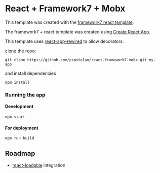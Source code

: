 # React + Framework7 + Mobx

This template was created with the [framework7 react template](https://github.com/framework7io/framework7-react-app-template/).

The framework7 + react template was created using [Create React App](https://github.com/facebookincubator/create-react-app).

This template uses [react-app-rewired](https://github.com/timarney/react-app-rewired/tree/master/packages/react-app-rewire-mobx) to allow decorators.


clone the repo:

```
git clone https://github.com/pcastelan/react-framework7-mobx.git my-app
```

and install dependencies
```
npm install
```

### Running the app

#### Development
```
npm start
```

#### For deployment

```
npm run build
```

## Roadmap
+ [react-loadable](https://github.com/jamiebuilds/react-loadable) integration
